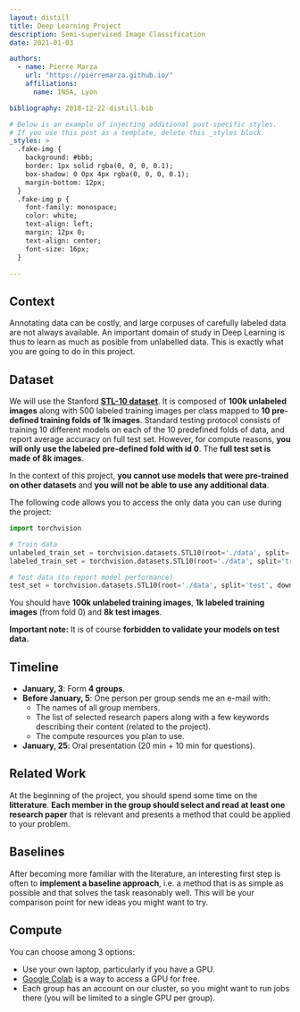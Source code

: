 ```yaml
---
layout: distill
title: Deep Learning Project
description: Semi-supervised Image Classification
date: 2021-01-03

authors:
  - name: Pierre Marza
    url: "https://pierremarza.github.io/"
    affiliations:
      name: INSA, Lyon

bibliography: 2018-12-22-distill.bib

# Below is an example of injecting additional post-specific styles.
# If you use this post as a template, delete this _styles block.
_styles: >
  .fake-img {
    background: #bbb;
    border: 1px solid rgba(0, 0, 0, 0.1);
    box-shadow: 0 0px 4px rgba(0, 0, 0, 0.1);
    margin-bottom: 12px;
  }
  .fake-img p {
    font-family: monospace;
    color: white;
    text-align: left;
    margin: 12px 0;
    text-align: center;
    font-size: 16px;
  }

---
```


## Context
Annotating data can be costly, and large corpuses of carefully labeled data are not always available. An important domain of study in Deep Learning is thus to learn as much as posible from unlabelled data. This is exactly what you are going to do in this project.

## Dataset
We will use the Stanford [**STL-10 dataset**](https://cs.stanford.edu/~acoates/stl10/). It is composed of **100k unlabeled images** along with 500 labeled training images per class mapped to **10 pre-defined training folds of 1k images**. Standard testing
protocol consists of training 10 different models on each of the 10 predefined folds of data, and report average accuracy on full test set. However, for compute reasons, **you will only use the labeled pre-defined fold with id 0**. The **full test set is made of 8k images**.

In the context of this project, **you cannot use models that were pre-trained on other datasets** and **you will not be able to use any additional data**.

The following code allows you to access the only data you can use during the project:
```python
import torchvision

# Train data
unlabeled_train_set = torchvision.datasets.STL10(root='./data', split='unlabeled', download=True)
labeled_train_set = torchvision.datasets.STL10(root='./data', split='train', folds=0, download=True)

# Test data (to report model performance)
test_set = torchvision.datasets.STL10(root='./data', split='test', download=True)
```

You should have **100k unlabeled training images**, **1k labeled training images** (from fold 0) and **8k test images**.

**Important note:** It is of course **forbidden to validate your models on test data.**

## Timeline
* **January, 3**: Form **4 groups**.
* **Before January, 5**: One person per group sends me an e-mail with:
  * The names of all group members.
  * The list of selected research papers along with a few keywords describing their content (related to the project).
  * The compute resources you plan to use.
* **January, 25**: Oral presentation (20 min + 10 min for questions).

## Related Work
At the beginning of the project, you should spend some time on the **litterature**. **Each member in the group should select and read at least one research paper** that is relevant and presents a method that could be applied to your problem.

## Baselines
After becoming more familiar with the literature, an interesting first step is often to **implement a baseline approach**, i.e. a method that is as simple as possible and that solves the task reasonably well. This will be your comparison point for new ideas you might want to try.

## Compute
You can choose among 3 options:
* Use your own laptop, particularly if you have a GPU.
* [Google Colab](https://colab.research.google.com/?utm_source=scs-index) is a way to access a GPU for free.
* Each group has an account on our cluster, so you might want to run jobs there (you will be limited to a single GPU per group).